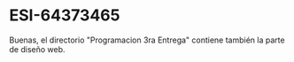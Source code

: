 # ESI-64373465
Buenas, el directorio "Programacion 3ra Entrega" contiene también la parte de diseño web.
